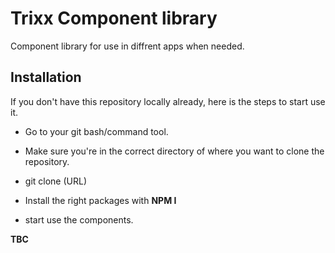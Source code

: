 # Trixx Component library

Component library for use in diffrent apps when needed.

## Installation

If you don't have this repository locally already, here is the steps to start use it. 

- Go to your git bash/command tool. 

- Make sure you're in the correct directory of where you want to clone the repository.

- git clone (URL)

- Install the right packages with **NPM I**

- start use the components.

**TBC**
